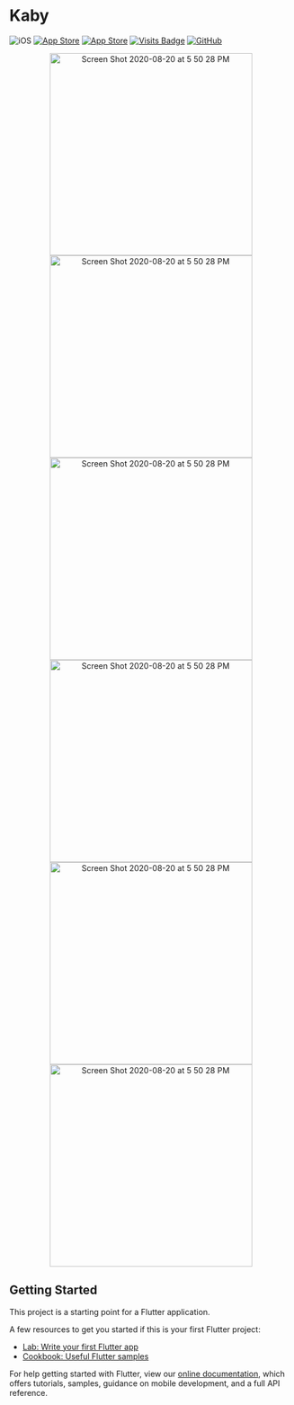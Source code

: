 # Kaby

![iOS](https://img.shields.io/badge/iOS-12%20-blue)
[![App Store](https://img.shields.io/itunes/v/1504762505?label=App%20Store)](https://apps.apple.com/us/app/kaby-easy-task-management/id1504762505)
[![App Store](https://img.shields.io/badge/Price-Free-orange)](https://img.shields.io/badge/Price-Free-orange)
[![Visits Badge](https://badges.pufler.dev/visits/livinglist/Kaby)](https://badges.pufler.dev)
[![GitHub](https://img.shields.io/github/stars/livinglist/Kaby?style=social)](https://img.shields.io/github/stars/livinglist/Kaby?style=social)

<p align="center">
  <img width="360" alt="Screen Shot 2020-08-20 at 5 50 28 PM" src="https://user-images.githubusercontent.com/7277662/110514408-1cc7df80-80bc-11eb-9600-65c3f0c218d5.png">
  <img width="360" alt="Screen Shot 2020-08-20 at 5 50 28 PM" src="https://user-images.githubusercontent.com/7277662/110514405-1c2f4900-80bc-11eb-8c7e-8e3b26e11176.png">
<img width="360" alt="Screen Shot 2020-08-20 at 5 50 28 PM" src="https://user-images.githubusercontent.com/7277662/110514398-1b96b280-80bc-11eb-96f7-6b1e2787bb35.png">
<img width="360" alt="Screen Shot 2020-08-20 at 5 50 28 PM" src="https://user-images.githubusercontent.com/7277662/110514388-1a658580-80bc-11eb-8f63-0b24b40eaaa9.png">
<img width="360" alt="Screen Shot 2020-08-20 at 5 50 28 PM" src="https://user-images.githubusercontent.com/7277662/110514384-19345880-80bc-11eb-9b2e-677716c3c938.png">
<img width="360" alt="Screen Shot 2020-08-20 at 5 50 28 PM" src="https://user-images.githubusercontent.com/7277662/110514374-16d1fe80-80bc-11eb-98e5-2be688ac19f8.png">
<p/>


## Getting Started

This project is a starting point for a Flutter application.

A few resources to get you started if this is your first Flutter project:

- [Lab: Write your first Flutter app](https://flutter.io/docs/get-started/codelab)
- [Cookbook: Useful Flutter samples](https://flutter.io/docs/cookbook)

For help getting started with Flutter, view our 
[online documentation](https://flutter.io/docs), which offers tutorials, 
samples, guidance on mobile development, and a full API reference.
